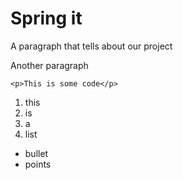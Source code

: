 Spring it
===

A paragraph that tells about our project

Another paragraph

```angular2html
<p>This is some code</p>
```

1. this
2. is
3. a
4. list

* bullet
* points


